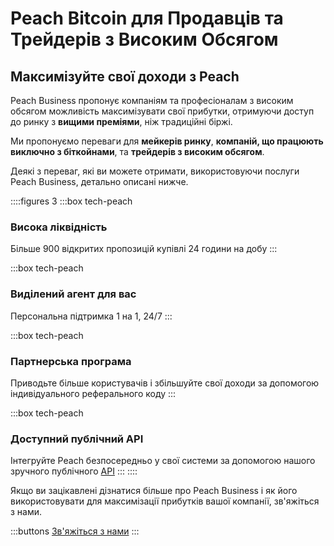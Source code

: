 
# Peach Bitcoin для Продавців та Трейдерів з Високим Обсягом

## Максимізуйте свої доходи з Peach

Peach Business пропонує компаніям та професіоналам з високим обсягом можливість максимізувати свої прибутки, отримуючи доступ до ринку з **вищими преміями**, ніж традиційні біржі.

Ми пропонуємо переваги для **мейкерів ринку**, **компаній, що працюють виключно з біткойнами**, та **трейдерів з високим обсягом**.

Деякі з переваг, які ви можете отримати, використовуючи послуги Peach Business, детально описані нижче.

::::figures 3
:::box tech-peach

### Висока ліквідність

Більше 900 відкритих пропозицій купівлі 24 години на добу
:::

:::box tech-peach

### Виділений агент для вас

Персональна підтримка 1 на 1, 24/7
:::

:::box tech-peach

### Партнерська програма

Приводьте більше користувачів і збільшуйте свої доходи за допомогою індивідуального реферального коду
:::

:::box tech-peach

### Доступний публічний API

Інтегруйте Peach безпосередньо у свої системи за допомогою нашого зручного публічного [API](https://docs.peachbitcoin.com/#introduction)
:::
::::

Якщо ви зацікавлені дізнатися більше про Peach Business і як його використовувати для максимізації прибутків вашої компанії, зв'яжіться з нами.

:::buttons
[Зв'яжіться з нами](mailto:$contactEmail$)
:::

